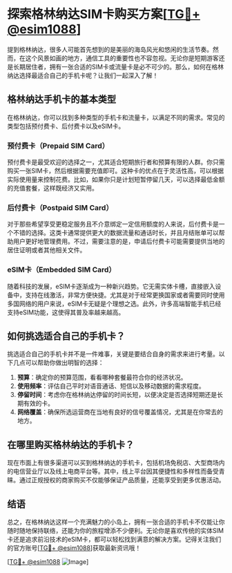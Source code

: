 # 探索格林纳达SIM卡购买方案[[TG💪+ @esim1088](https://t.me/s/esim1088)]

提到格林纳达，很多人可能首先想到的是美丽的海岛风光和悠闲的生活节奏。然而，在这个风景如画的地方，通信工具的重要性也不容忽视。无论你是短期游客还是长期居住者，拥有一张合适的SIM卡或流量卡是必不可少的。那么，如何在格林纳达选择最适合自己的手机卡呢？让我们一起深入了解！

## 格林纳达手机卡的基本类型

在格林纳达，你可以找到多种类型的手机卡和流量卡，以满足不同的需求。常见的类型包括预付费卡、后付费卡以及eSIM卡。

### 预付费卡（Prepaid SIM Card）

预付费卡是最受欢迎的选择之一，尤其适合短期旅行者和预算有限的人群。你只需购买一张SIM卡，然后根据需要充值即可。这种卡的优点在于灵活性高，可以根据实际使用量来控制花费。比如，如果你只是计划短暂停留几天，可以选择最低金额的充值套餐，这样既经济又实用。

### 后付费卡（Postpaid SIM Card）

对于那些希望享受更稳定服务且不介意绑定一定信用额度的人来说，后付费卡是一个不错的选择。这类卡通常提供更大的数据流量和通话时长，并且月结账单可以帮助用户更好地管理费用。不过，需要注意的是，申请后付费卡可能需要提供当地的居住证明或者其他相关文件。

### eSIM卡（Embedded SIM Card）

随着科技的发展，eSIM卡逐渐成为一种新兴趋势。它无需实体卡槽，直接嵌入设备中，支持在线激活，非常方便快捷。尤其是对于经常更换国家或者需要同时使用多国网络的用户来说，eSIM卡无疑是个理想之选。此外，许多高端智能手机已经支持eSIM功能，这使得其普及率越来越高。

## 如何挑选适合自己的手机卡？

挑选适合自己的手机卡并不是一件难事，关键是要结合自身的需求来进行考量。以下几点可以帮助你做出明智的选择：

1. **预算**：确定你的预算范围，看看哪种套餐最符合你的经济状况。
2. **使用频率**：评估自己平时对语音通话、短信以及移动数据的需求程度。
3. **停留时间**：考虑你在格林纳达停留的时间长短，以便决定是否选择短期还是长期有效的卡。
4. **网络覆盖**：确保所选运营商在当地有良好的信号覆盖情况，尤其是在你常去的地方。

## 在哪里购买格林纳达的手机卡？

现在市面上有很多渠道可以买到格林纳达的手机卡，包括机场免税店、大型商场内的电信营业厅以及线上电商平台等。其中，线上平台因其便捷性和多样性而备受青睐。通过正规授权的商家购买不仅能够保证产品质量，还能享受到更多优惠活动。

## 结语

总之，在格林纳达这样一个充满魅力的小岛上，拥有一张合适的手机卡不仅能让你随时随地保持联络，还能为你的旅程增添不少便利。无论你是喜欢传统的实体SIM卡还是追求前沿技术的eSIM卡，都可以轻松找到满意的解决方案。记得关注我们的官方账号[[TG💪+ @esim1088](https://t.me/s/esim1088)]获取最新资讯哦！

[[TG💪+ @esim1088](https://t.me/s/esim1088) ![Image](https://i.postimg.cc/4NQfJmqS/Snipaste-2025-05-13-00-14-12.png)]